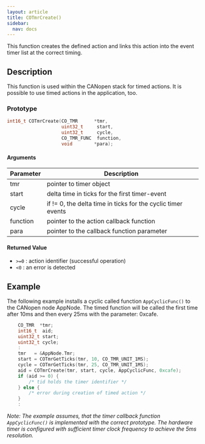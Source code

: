 ```yaml
---
layout: article
title: COTmrCreate()
sidebar:
  nav: docs
---
```


This function creates the defined action and links this action into the event timer list at the correct timing.

<!--more-->

## Description

This function is used within the CANopen stack for timed actions. It is possible to use timed actions in the application, too.

### Prototype

```c
int16_t COTmrCreate(CO_TMR      *tmr,
                    uint32_t     start,
                    uint32_t     cycle,
                    CO_TMR_FUNC  function,
                    void        *para);
```

#### Arguments

| Parameter | Description |
| --- | --- |
| tmr | pointer to timer object |
| start | delta time in ticks for the first timer-event |
| cycle | if != 0, the delta time in ticks for the cyclic timer events |
| function | pointer to the action callback function |
| para | pointer to the callback function parameter |

#### Returned Value

- `>=0` : action identifier (successful operation)
- `<0` : an error is detected

## Example

The following example installs a cyclic called function `AppCyclicFunc()` to the CANopen node AppNode. The timed function will be called the first time after 10ms and then every 25ms with the parameter: 0xcafe.

```c
    CO_TMR  *tmr;
    int16_t  aid;
    uint32_t start;
    uint32_t cycle;
    :
    tmr   = &AppNode.Tmr;
    start = COTmrGetTicks(tmr, 10, CO_TMR_UNIT_1MS);
    cycle = COTmrGetTicks(tmr, 25, CO_TMR_UNIT_1MS);
    aid = COTmrCreate(tmr, start, cycle, AppCyclicFunc, 0xcafe);
    if (aid >= 0) {
        /* tid holds the timer identifier */
    } else {
        /* error during creation of timed action */
    }
    :
```

*Note: The example assumes, that the timer callback function `AppCyclicFunc()` is implemented with the correct prototype. The hardware timer is configured with sufficient timer clock frequency to achieve the 5ms resolution.*
